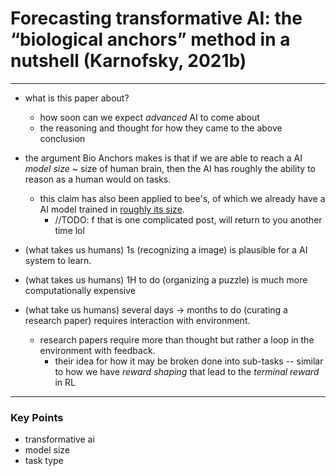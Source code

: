 # Forecasting transformative AI: the “biological anchors” method in a nutshell (Karnofsky, 2021b)

---
* what is this paper about?
    * how soon can we expect *advanced* AI to come about
    * the reasoning and thought for how they came to the above conclusion

* the argument Bio Anchors makes is that if we are able to reach a AI *model size* ~ size of human brain,
then the AI has roughly the ability to reason as a human would on tasks.
    * this claim has also been applied to bee's, of which we already have a AI model trained in 
    [roughly its size](https://www.lesswrong.com/posts/yW3Tct2iyBMzYhTw7/how-does-bee-learning-compare-with-machine-learning). 
        * //TODO: f that is one complicated post, will return to you another time lol 

* (what takes us humans) 1s (recognizing a image) is plausible for a AI system to learn.
* (what takes us humans) 1H to do (organizing a puzzle) is much more computationally expensive 
* (what take us humans) several days -> months to do (curating a research paper) requires interaction with environment.
    * research papers require more than thought but rather a loop in the environment with feedback.
        * their idea for how it may be broken done into sub-tasks -- similar to how we have *reward shaping* that lead
        to the *terminal reward* in RL  

--- 
### Key Points
* transformative ai
* model size
* task type
